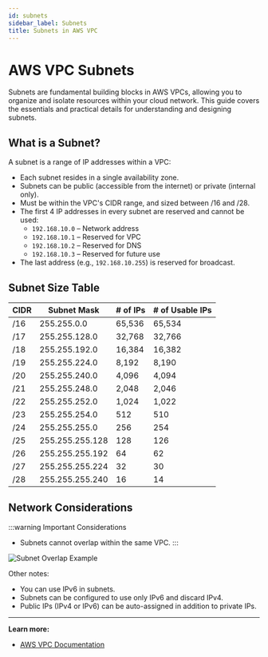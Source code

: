 ```yaml
---
id: subnets
sidebar_label: Subnets
title: Subnets in AWS VPC
---
```


# AWS VPC Subnets

Subnets are fundamental building blocks in AWS VPCs, allowing you to organize and isolate resources within your cloud network. This guide covers the essentials and practical details for understanding and designing subnets.

## What is a Subnet?

A subnet is a range of IP addresses within a VPC:
- Each subnet resides in a single availability zone.
- Subnets can be public (accessible from the internet) or private (internal only).
- Must be within the VPC's CIDR range, and sized between /16 and /28.
- The first 4 IP addresses in every subnet are reserved and cannot be used:
  - `192.168.10.0` – Network address
  - `192.168.10.1` – Reserved for VPC
  - `192.168.10.2` – Reserved for DNS
  - `192.168.10.3` – Reserved for future use
- The last address (e.g., `192.168.10.255`) is reserved for broadcast.

## Subnet Size Table

| CIDR  | Subnet Mask       | # of IPs | # of Usable IPs |
|-------|-------------------|----------|-----------------|
| /16   | 255.255.0.0       | 65,536   | 65,534          |
| /17   | 255.255.128.0     | 32,768   | 32,766          |
| /18   | 255.255.192.0     | 16,384   | 16,382          |
| /19   | 255.255.224.0     | 8,192    | 8,190           |
| /20   | 255.255.240.0     | 4,096    | 4,094           |
| /21   | 255.255.248.0     | 2,048    | 2,046           |
| /22   | 255.255.252.0     | 1,024    | 1,022           |
| /23   | 255.255.254.0     | 512      | 510             |
| /24   | 255.255.255.0     | 256      | 254             |
| /25   | 255.255.255.128   | 128      | 126             |
| /26   | 255.255.255.192   | 64       | 62              |
| /27   | 255.255.255.224   | 32       | 30              |
| /28   | 255.255.255.240   | 16       | 14              |

## Network Considerations

:::warning Important Considerations
- Subnets cannot overlap within the same VPC.
:::

![Subnet Overlap Example](/img/cloud/aws/vpc/VPC_01-Subnet_Overlap.svg)

Other notes:
- You can use IPv6 in subnets.
- Subnets can be configured to use only IPv6 and discard IPv4.
- Public IPs (IPv4 or IPv6) can be auto-assigned in addition to private IPs.

---

**Learn more:**
- [AWS VPC Documentation](https://docs.aws.amazon.com/vpc/latest/userguide/VPC_Subnets.html)